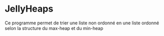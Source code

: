 # JellyHeaps
Ce  programme permet de trier une liste non ordonné en une liste ordonné selon la structure du max-heap et du min-heap
